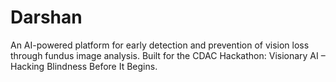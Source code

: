 # Darshan
An AI-powered platform for early detection and prevention of vision loss through fundus image analysis. Built for the CDAC Hackathon: Visionary AI – Hacking Blindness Before It Begins.
